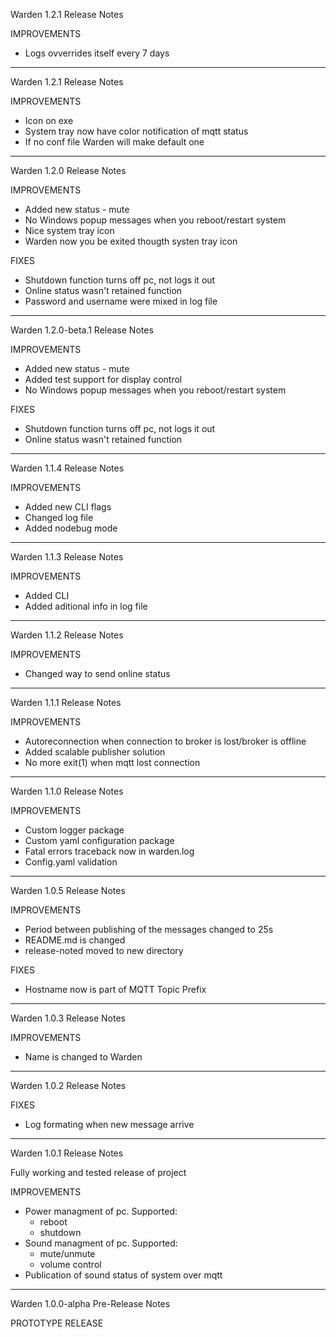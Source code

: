 Warden 1.2.1 Release Notes

IMPROVEMENTS

- Logs ovverrides itself every 7 days

---

Warden 1.2.1 Release Notes

IMPROVEMENTS

- Icon on exe
- System tray now have color notification of mqtt status
- If no conf file Warden will make default one

---

Warden 1.2.0 Release Notes

IMPROVEMENTS

- Added new status - mute
- No Windows popup messages when you reboot/restart system
- Nice system tray icon
- Warden now you be exited thougth systen tray icon

FIXES

- Shutdown function turns off pc, not logs it out
- Online status wasn't retained function
- Password and username were mixed in log file

---

Warden 1.2.0-beta.1 Release Notes

IMPROVEMENTS

- Added new status - mute
- Added test support for display control
- No Windows popup messages when you reboot/restart system

FIXES

- Shutdown function turns off pc, not logs it out
- Online status wasn't retained function

---

Warden 1.1.4 Release Notes

IMPROVEMENTS

- Added new CLI flags
- Changed log file
- Added nodebug mode

---

Warden 1.1.3 Release Notes

IMPROVEMENTS

- Added CLI
- Added aditional info in log file

---

Warden 1.1.2 Release Notes

IMPROVEMENTS

- Changed way to send online status

---

Warden 1.1.1 Release Notes

IMPROVEMENTS

- Autoreconnection when connection to broker is lost/broker is offline
- Added scalable publisher solution
- No more exit(1) when mqtt lost connection

---

Warden 1.1.0 Release Notes

IMPROVEMENTS

- Custom logger package
- Custom yaml configuration package
- Fatal errors traceback now in warden.log
- Config.yaml validation

---

Warden 1.0.5 Release Notes

IMPROVEMENTS

- Period between publishing of the messages changed to 25s
- README.md is changed
- release-noted moved to new directory

FIXES

- Hostname now is part of MQTT Topic Prefix

---

Warden 1.0.3 Release Notes

IMPROVEMENTS

- Name is changed to Warden

---

Warden 1.0.2 Release Notes

FIXES

- Log formating when new message arrive

---

Warden 1.0.1 Release Notes

Fully working and tested release of project

IMPROVEMENTS

- Power managment of pc. Supported:
  - reboot
  - shutdown
- Sound managment of pc. Supported:
  - mute/unmute
  - volume control
- Publication of sound status of system over mqtt

---

Warden 1.0.0-alpha Pre-Release Notes

PROTOTYPE RELEASE
